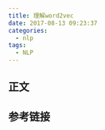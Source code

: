 ```yaml
---
title: 理解word2vec
date: 2017-08-13 09:23:37
categories:
  - nlp
tags:
  - NLP
---
```


## 正文

## 参考链接
